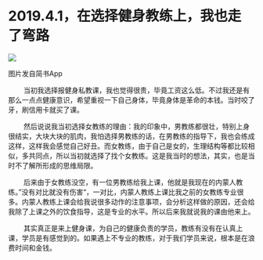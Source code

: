 
# 2019.4.1，在选择健身教练上，我也走了弯路

![](http://upload-images.jianshu.io/upload_images/3910675-decb1de5a0848a0d.jpg?imageMogr2/auto-orient/strip%7CimageView2/2/w/1080/q/50)  

图片发自简书App

  

        当初我选择报健身私教课，我也觉得很贵，毕竟工资这么低。不过我还是有那么一点点健康意识，希望重视一下自己身体，毕竟身体是革命的本钱。当时咬了牙，刷信用卡就买了课。

        然后说说我当初选择女教练的理由：我的印象中，男教练都很壮，特别上身很结实，大块大块的肌肉，我怕选择男教练的话，在男教练的指导下，我也会练成这样，这样我会感觉自己好丑。而女教练，由于自己是女的，生理结构等都比较相似，多共同点，所以当初就选择了找个女教练。这是我当时的想法，其实，也是当时不了解所形成的思维局限。  

        后来由于女教练没空，有一位男教练给我上课，他就是我现在的内蒙人教练。”没有对比就没有伤害“，一对比，内蒙人教练上课比我之前的女教练专业很多。内蒙人教练上课会给我说很多动作的注意事项，会分析这样做的原因，还会给我除了上课之外的饮食指导，这是专业的水平。所以后来我就说我的课由他来上。  

        其实真正是来上健身课，为自己的健康负责的学员，教练有没有在认真上课，学员是有感觉到的。如果遇上不专业的教练，对于我们学员来说，根本是在浪费时间和金钱。